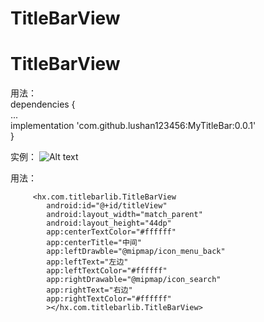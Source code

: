 # TitleBarView
# TitleBarView
用法：<br />
dependencies {<br />
    ...<br />
    implementation 'com.github.lushan123456:MyTitleBar:0.0.1'<br />
}<br />


实例：
![Alt text](https://github.com/lushan123456/TitleBarView/blob/master/ScreenShots/www.png)

用法：
```
     <hx.com.titlebarlib.TitleBarView
        android:id="@+id/titleView"
        android:layout_width="match_parent"
        android:layout_height="44dp"
        app:centerTextColor="#ffffff"
        app:centerTitle="中间"
        app:leftDrawble="@mipmap/icon_menu_back"
        app:leftText="左边"
        app:leftTextColor="#ffffff"
        app:rightDrawable="@mipmap/icon_search"
        app:rightText="右边"
        app:rightTextColor="#ffffff"
        ></hx.com.titlebarlib.TitleBarView>
```
